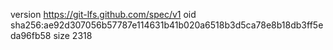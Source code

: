 version https://git-lfs.github.com/spec/v1
oid sha256:ae92d307056b57787e114631b41b020a6518b3d5ca78e8b18db3ff5eda96fb58
size 2318
